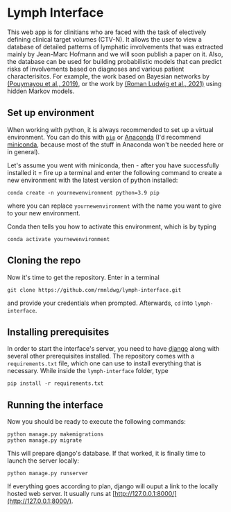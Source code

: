 # Lymph Interface

This web app is for clinitians who are faced with the task of electively defining clinical target volumes (CTV-N). It allows the user to view a database of detailed patterns of lymphatic involvements that was extracted mainly by Jean-Marc Hofmann and we will soon publish a paper on it. Also, the database can be used for building probabilistic models that can predict risks of involvements based on diagnoses and various patient characterisitcs. For example, the work based on Bayesian networks by [(Pouymayou et al., 2019)](https://iopscience.iop.org/article/10.1088/1361-6560/ab2a18/meta), or the work by [(Roman Ludwig et al., 2021)](https://www.nature.com/articles/s41598-021-91544-1) using hidden Markov models.

## Set up environment

When working with python, it is always recommended to set up a virtual environment. You can do this with [``pip``](https://pypi.org/project/pip/) or [Anaconda](https://www.anaconda.com/products/individual) (I'd recommend [miniconda](https://docs.conda.io/en/latest/miniconda.html), because most of the stuff in Anaconda won't be needed here or in general). 

Let's assume you went with miniconda, then - after you have successfully installed it = fire up a terminal and enter the following command to create a new environment with the latest version of python installed:

```
conda create -n yournewenvironment python=3.9 pip
```

where you can replace ``yournewenvironment`` with the name you want to give to your new environment.

Conda then tells you how to activate this environment, which is by typing

```
conda activate yournewenvironment
```

## Cloning the repo

Now it's time to get the repository. Enter in a terminal

```
git clone https://github.com/rmnldwg/lymph-interface.git
```

and provide your credentials when prompted. Afterwards, ``cd`` into ``lymph-interface``.

## Installing prerequisites

In order to start the interface's server, you need to have [django](https://www.djangoproject.com/) along with several other prerequisites installed. The repository comes with a ``requirements.txt`` file, which one can use to install everything that is necessary. While inside the ``lymph-interface`` folder, type

```
pip install -r requirements.txt
```

## Running the interface

Now you should be ready to execute the following commands:

```
python manage.py makemigrations
python manage.py migrate
```

This will prepare django's database. If that worked, it is finally time to launch the server locally:

```
python manage.py runserver
```

If everything goes according to plan, django will ouput a link to the locally hosted web server. It usually runs at [http://127.0.0.1:8000/](http://127.0.0.1:8000/).
